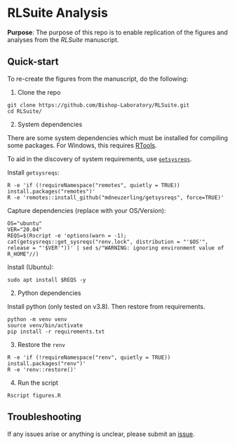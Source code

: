 # RLSuite Analysis

**Purpose**: The purpose of this repo is to enable replication of the 
figures and analyses from the *RLSuite* manuscript. 

## Quick-start

To re-create the figures from the manuscript, do the following:

1. Clone the repo

```shell
git clone https://github.com/Bishop-Laboratory/RLSuite.git
cd RLSuite/
```

2. System dependencies

There are some system dependencies which must be installed 
for compiling some packages. For Windows, this requires [RTools](https://cran.r-project.org/bin/windows/Rtools/).

To aid in the discovery of system requirements, use [`getsysreqs`](https://github.com/mdneuzerling/getsysreqs).

Install `getsysreqs`:

```shell
R -e 'if (!requireNamespace("remotes", quietly = TRUE)) install.packages("remotes")'
R -e 'remotes::install_github("mdneuzerling/getsysreqs", force=TRUE)'
```

Capture dependencies (replace with your OS/Version):

```shell
OS="ubuntu"
VER="20.04"
REQS=$(Rscript -e 'options(warn = -1); cat(getsysreqs::get_sysreqs("renv.lock", distribution = "'$OS'", release = "'$VER'"))' | sed s/"WARNING: ignoring environment value of R_HOME"//)
```

Install (Ubuntu):

```shell
sudo apt install $REQS -y
```

2. Python dependencies

Install python (only tested on v3.8). Then restore from requirements. 

```shell
python -m venv venv
source venv/bin/activate
pip install -r requirements.txt
```

3. Restore the `renv`

```shell
R -e 'if (!requireNamespace("renv", quietly = TRUE)) install.packages("renv")'
R -e 'renv::restore()'
```

4. Run the script

```shell
Rscript figures.R
```

## Troubleshooting

If any issues arise or anything is unclear, please submit an [issue](https://github.com/Bishop-Laboratory/RLSuite/issues).

